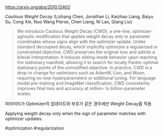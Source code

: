 https://arxiv.org/abs/2510.12402

*Cautious Weight Decay* (Lizhang Chen, Jonathan Li, Kaizhao Liang, Baiyu Su, Cong Xie, Nuo Wang Pierse, Chen Liang, Ni Lao, Qiang Liu)

> We introduce Cautious Weight Decay (CWD), a one-line, optimizer-agnostic modification that applies weight decay only to parameter coordinates whose signs align with the optimizer update. Unlike standard decoupled decay, which implicitly optimizes a regularized or constrained objective, CWD preserves the original loss and admits a bilevel interpretation: it induces sliding-mode behavior upon reaching the stationary manifold, allowing it to search for locally Pareto-optimal stationary points of the unmodified objective. In practice, CWD is a drop-in change for optimizers such as AdamW, Lion, and Muon, requiring no new hyperparameters or additional tuning. For language model pre-training and ImageNet classification, CWD consistently improves final loss and accuracy at million- to billion-parameter scales.

파라미터가 Optimizer의 업데이트와 부호가 같은 경우에만 Weight Decay를 적용.

<english>
Applying weight decay only when the sign of parameter matches with optimizer updates.
</english>

#optimization #regularization 